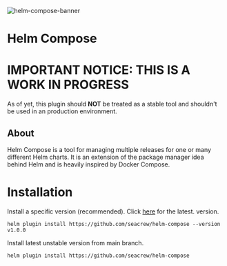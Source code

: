 ![helm-compose-banner](https://user-images.githubusercontent.com/18513179/212496531-1d166236-ed88-411d-8403-ad1f94d28846.png)
# Helm Compose

# IMPORTANT NOTICE: THIS IS A WORK IN PROGRESS
As of yet, this plugin should __NOT__ be treated as a stable tool and shouldn't be used in an production environment.

## About
Helm Compose is a tool for managing multiple releases for one or many different Helm charts. It is an extension of the package manager idea behind Helm and is heavily inspired by Docker Compose.

# Installation
Install a specific version (recommended). Click [here](https://github.com/seacrew/helm-compose/releases/latest) for the latest. version.
```
helm plugin install https://github.com/seacrew/helm-compose --version v1.0.0
```

Install latest unstable version from main branch.
```
helm plugin install https://github.com/seacrew/helm-compose
```
